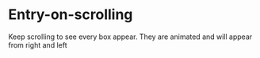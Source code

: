 # Entry-on-scrolling

Keep scrolling to see every box appear. They are animated and will appear from right and left
